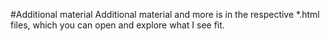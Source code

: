 #Additional material
Additional material and more is in the respective *.html files, which you can open and explore what I see fit.